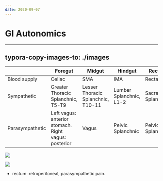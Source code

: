 ```yaml
---
date: 2020-09-07
---
```


# GI Autonomics
---

## typora-copy-images-to: ./images

|                 | Foregut                                  | Midgut                             | Hindgut                 | Rectum            |
| --------------- | ---------------------------------------- | ---------------------------------- | ----------------------- | ----------------- |
| Blood supply    | Celiac                                   | SMA                                | IMA                     | Rectal a.         |
| Sympathetic     | Greater Thoracic Splanchnic, T5-T9       | Lesser Thoracic Splanchnic, T10-11 | Lumbar Splanchnic, L1-2 | Sacral Splanchnic |
| Parasympathetic | Left vagus: anterior stomach. Right vagus: posterior | Vagus                              | Pelvic Splanchnic       | Pelvic Splanchnic |

![](https://photos.thisispiggy.com/file/wikiFiles/074FB1B7-2490-4110-8FAC-102E82F63106.jpg)

![](https://photos.thisispiggy.com/file/wikiFiles/4EE298E4-348C-4D8F-BCF7-FD3C9A68D54F.jpg)

- rectum: retroperitoneal, parasympathetic pain.
